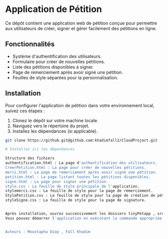 # Application de Pétition

Ce dépôt contient une application web de pétition conçue pour permettre aux utilisateurs de créer, signer et gérer facilement des pétitions en ligne.

## Fonctionnalités

- Système d'authentification des utilisateurs.
- Formulaire pour créer de nouvelles pétitions.
- Liste des pétitions disponibles à signer.
- Page de remerciement après avoir signé une pétition.
- Feuilles de style séparées pour la personnalisation.

## Installation
Pour configurer l'application de pétition dans votre environnement local, suivez ces étapes :
1. Clonez le dépôt sur votre machine locale.
2. Naviguez vers le répertoire du projet.
3. Installez les dépendances (si applicable).
```bash
git clone https://github.git@github.com:khadimfall2/CloudProject.git

# Installez ici les dépendances

Structure des fichiers
authentification.html : La page d'authentification des utilisateurs.
CreerPetition.html : La page pour créer de nouvelles pétitions.
merci.html : La page de remerciement après avoir signé une pétition.
petition.html : La page listant toutes les pétitions disponibles.
signe.html : La page pour signer une pétition.
style.css : La feuille de style principale de l'application.
stylemerci.css : La feuille de style pour la page de remerciement.
StylePetition.css : La feuille de style pour la page de création de pétition.
styleSigne.css : La feuille de style pour la page de signature.


Après installation, ouvrez successivement les dossiers tinyPetapp , src et webapplication pour accéder à ces fichiers 
Vous pouvez démarrer l'application en exécutant la commande appropriée en fonction de votre configuration (par exemple, en ouvrant creerPetition.html dans un navigateur ou en démarrant un serveur local).


Auteurs : Moustapha Diop , Fall Khadim

